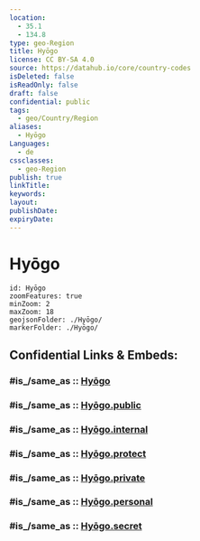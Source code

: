 ```yaml
---
location:
  - 35.1
  - 134.8
type: geo-Region
title: Hyōgo
license: CC BY-SA 4.0
source: https://datahub.io/core/country-codes
isDeleted: false
isReadOnly: false
draft: false
confidential: public
tags:
  - geo/Country/Region
aliases:
  - Hyōgo
Languages:
  - de
cssclasses:
  - geo-Region
publish: true
linkTitle:
keywords:
layout:
publishDate:
expiryDate:
---
```


# Hyōgo

```leaflet
id: Hyōgo
zoomFeatures: true 
minZoom: 2 
maxZoom: 18
geojsonFolder: ./Hyōgo/
markerFolder: ./Hyōgo/
```


## Confidential Links & Embeds: 

### #is_/same_as :: [Hyōgo](/_Standards/Earth/Continent/Asia/Asia~East/Japan/Regions~Japan/Kansai/prefectures~Kansai/Hyōgo.md) 

### #is_/same_as :: [Hyōgo.public](/_public/Earth/Continent/Asia/Asia~East/Japan/Regions~Japan/Kansai/prefectures~Kansai/Hyōgo.public.md) 

### #is_/same_as :: [Hyōgo.internal](/_internal/Earth/Continent/Asia/Asia~East/Japan/Regions~Japan/Kansai/prefectures~Kansai/Hyōgo.internal.md) 

### #is_/same_as :: [Hyōgo.protect](/_protect/Earth/Continent/Asia/Asia~East/Japan/Regions~Japan/Kansai/prefectures~Kansai/Hyōgo.protect.md) 

### #is_/same_as :: [Hyōgo.private](/_private/Earth/Continent/Asia/Asia~East/Japan/Regions~Japan/Kansai/prefectures~Kansai/Hyōgo.private.md) 

### #is_/same_as :: [Hyōgo.personal](/_personal/Earth/Continent/Asia/Asia~East/Japan/Regions~Japan/Kansai/prefectures~Kansai/Hyōgo.personal.md) 

### #is_/same_as :: [Hyōgo.secret](/_secret/Earth/Continent/Asia/Asia~East/Japan/Regions~Japan/Kansai/prefectures~Kansai/Hyōgo.secret.md)

